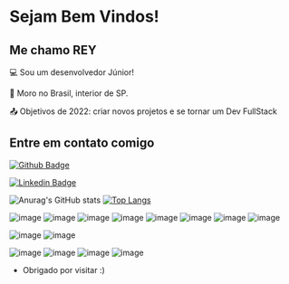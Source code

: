 # Sejam Bem Vindos!

## Me chamo REY

:computer: Sou um desenvolvedor Júnior!

:house_with_garden: Moro no Brasil, interior de SP.

:outbox_tray: Objetivos de 2022: criar novos projetos e se tornar um Dev FullStack

## Entre em contato comigo

[![Github Badge](https://img.shields.io/badge/-Github-000?style=flat-square&logo=Github&logoColor=white&link)](https://github.com/ReyRey0)

[![Linkedin Badge](https://img.shields.io/badge/-LinkedIn-blue?style=flat-square&logo=Linkedin&logoColor=white&link)](https://www.linkedin.com/in/rey-fl-aa164b222)

![Anurag's GitHub stats](https://github-readme-stats.vercel.app/api?username=ReyRey0&show_icons=true&theme=radical)
[![Top Langs](https://github-readme-stats.vercel.app/api/top-langs/?username=ReyRey0&layout=compact&show_icons=true&theme=radical)](https://github.com/ReyRey0/github-readme-stats)

![image](https://img.shields.io/badge/HTML5-E34F26?style=for-the-badge&logo=html5&logoColor=white)
![image](https://img.shields.io/badge/CSS3-1572B6?style=for-the-badge&logo=css3&logoColor=white)
![image](https://img.shields.io/badge/JavaScript-323330?style=for-the-badge&logo=javascript&logoColor=F7DF1E)
![image](https://img.shields.io/badge/TypeScript-007ACC?style=for-the-badge&logo=typescript&logoColor=white)
![image](https://img.shields.io/badge/Java-ED8B00?style=for-the-badge&logo=java&logoColor=white)
![image](https://img.shields.io/badge/PHP-777BB4?style=for-the-badge&logo=php&logoColor=white)
![image](https://img.shields.io/badge/MySQL-005C84?style=for-the-badge&logo=mysql&logoColor=white)
![image](https://img.shields.io/badge/Flutter-02569B?style=for-the-badge&logo=flutter&logoColor=white)

![image](https://img.shields.io/badge/Visual_Studio-5C2D91?style=for-the-badge&logo=visual%20studio&logoColor=white)
![image](https://img.shields.io/badge/Wordpress-21759B?style=for-the-badge&logo=wordpress&logoColor=white)

![image](https://img.shields.io/badge/Node.js-339933?style=for-the-badge&logo=nodedotjs&logoColor=white)
![image](https://img.shields.io/badge/React-20232A?style=for-the-badge&logo=react&logoColor=61DAFB)
![image](https://img.shields.io/badge/React_Native-20232A?style=for-the-badge&logo=react&logoColor=61DAFB)
![image](https://img.shields.io/badge/GIT-E44C30?style=for-the-badge&logo=git&logoColor=white)

- Obrigado por visitar :)
